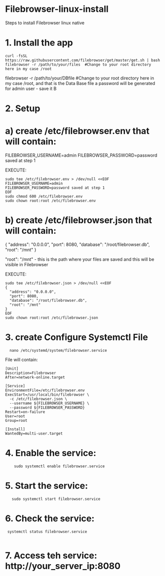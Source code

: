 # Filebrowser-linux-install

Steps to install Filebrowser linux native

# 1. Install the app
```
curl -fsSL https://raw.githubusercontent.com/filebrowser/get/master/get.sh | bash
filebrowser -r /path/to/your/files  #Change to your root directory here in my case /root
```
filebrowser -r /path/to/your/DBfile  #Change to your root directory here in my case /root, and that is the Data Base file
a password will be generated for admin user - save it 
B

# 2. Setup

# a) create /etc/filebrowser.env that will contain:

FILEBROWSER_USERNAME=admin
FILEBROWSER_PASSWORD=password saved at step 1

EXECUTE:
```
sudo tee /etc/filebrowser.env > /dev/null <<EOF
FILEBROWSER_USERNAME=admin
FILEBROWSER_PASSWORD=password saved at step 1
EOF
sudo chmod 600 /etc/filebrowser.env
sudo chown root:root /etc/filebrowser.env
```

# b) create /etc/filebrowser.json that will contain:

{
  "address": "0.0.0.0",
  "port": 8080,
  "database": "/root/filebrowser.db",
  "root": "/mnt"
}

"root": "/mnt" - this is the path where your files are saved and this will be visible in Filebrowser

EXECUTE:
```
sudo tee /etc/filebrowser.json > /dev/null <<EOF
{
  "address": "0.0.0.0",
  "port": 8080,
  "database": "/root/filebrowser.db",
  "root": "/mnt"
}
EOF
sudo chown root:root /etc/filebrowser.json
```
# 3. create Configure Systemctl File
```
  nano /etc/systemd/system/filebrowser.service
```
  File will contain:
```
[Unit]
Description=Filebrowser
After=network-online.target

[Service]
EnvironmentFile=/etc/filebrowser.env
ExecStart=/usr/local/bin/filebrowser \
  -c /etc/filebrowser.json \
  --username ${FILEBROWSER_USERNAME} \
  --password ${FILEBROWSER_PASSWORD}
Restart=on-failure
User=root
Group=root

[Install]
WantedBy=multi-user.target
```
# 4. Enable the service:
```
    sudo systemctl enable filebrowser.service
```
# 5. Start the service:
```
   sudo systemctl start filebrowser.service
```   
# 6. Check the service:
```   
 systemctl status filebrowser.service
 
```
# 7. Access teh service: http://your_server_ip:8080

